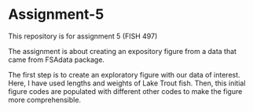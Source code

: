 # Assignment-5
This repository is for assignment 5 (FISH 497)

The assignment is about creating an expository figure from a data that came from FSAdata package.

The first step is to create an exploratory figure with our data of interest. Here, I have used lengths and weights of Lake Trout fish.
Then, this initial figure codes are populated with different other codes to make the figure more comprehensible.  
